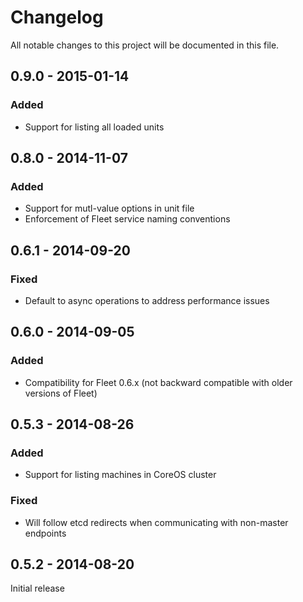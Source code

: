 # Changelog
All notable changes to this project will be documented in this file.

0.9.0 - 2015-01-14
------------------

### Added
- Support for listing all loaded units

0.8.0 - 2014-11-07
------------------

### Added
- Support for mutl-value options in unit file
- Enforcement of Fleet service naming conventions

0.6.1 - 2014-09-20
------------------

### Fixed
- Default to async operations to address performance issues

0.6.0 - 2014-09-05
------------------

### Added
- Compatibility for Fleet 0.6.x (not backward compatible with older versions of Fleet)

0.5.3 - 2014-08-26
------------------

### Added
- Support for listing machines in CoreOS cluster

### Fixed
- Will follow etcd redirects when communicating with non-master endpoints

0.5.2 - 2014-08-20
------------------

Initial release
